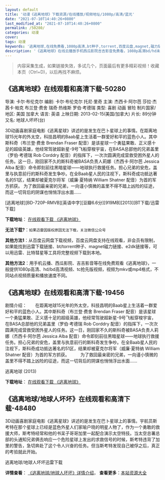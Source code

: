 ```yaml
---
layout: default
title: '动漫《逃离地球》下载资源/在线播放/视频地址/1080p/高清/蓝光'
date: "2021-07-10T14:40:26+0800"
last_modified_at: "2021-07-10T14:40:26+0800"
permalink: /50280/
categories: 动漫
cover:
tags: 动漫
keywords: '逃离地球,在线免费看,1080p高清,bt种子,torrent,百度云盘,magnet,磁力链,迅雷下载资源'
description: '《逃离地球》在线云播放手机西瓜影院吉吉影音免费看，1080p高清bd/hd未删减完整版和tc抢先枪版，mkv/mp4格式，附带bt/torrent种子、magnet/磁力链、百度云盘、网盘资源迅雷下载链接'
---
```


>内容采集生成，如果链接失效，多试几个，页面最后有更多精彩视频！收藏本页（Ctrl+D)，以后再找不麻烦。


## 《逃离地球》在线观看和高清下载-50280

导演: 卡尔·布伦克尔 编剧: 卡尔·布伦克尔 托尼·里奇 主演: 杰西卡·阿尔芭 莎拉·杰茜卡·帕克 布兰登·费舍 瑞奇·热维斯 罗伯·考德瑞 类型: 喜剧 动画 冒险 制片国家/地区: 美国 加拿大 语言: 英语 上映日期: 2013-02-15(美国/加拿大) 片长: 89分钟 又名: 地球人坏坏(台)

3D动画喜剧家庭电影《逃离星球》讲述的是发生在巴卜星球上的事情。在距离地球15光年的外太空，科技昌明的Baab星上生活着一群爱好和平的蓝色小人。其中斯科奇（布兰登·费舍 Brendan Fraser 配音）是该星球一个勇猛果敢、正义感十足的超级英雄，他经常驾驶超新星-9号飞船穿梭宇宙，在BASA总部他的兄弟盖里（罗伯·考德瑞 Rob Corddry 配音）的指挥下，一次次圆满完成营救受困外星人的任务。这一日，刚回家不久的斯科奇被BASA负责人莉娜（杰西卡·阿尔芭 Jessica Alba 配音）命令即刻前往黑暗星球——地球执行救援任务。担心兄弟的安危，盖里与执意前行的斯科奇发生争吵。在全Baab星人民的注视下，斯科奇成功抵达著名的51区，结果却被夏克尔将军（威廉·夏特纳 William Shatner 配音）为首的军方抓获。 为了救回最亲密的兄弟，一向谨小慎微的盖里不得不踏上凶险的征途，而这一切背后的阴谋也悄悄浮出水面……


[逃离地球][BD-720P-RMVB][英语中字][豆瓣6.6分][919MB][2013][BT下载/迅雷下载]

**下载地址**： [在线观看下载 《逃离地球》](https://www.btdx8.com/torrent/escape_from_planet_earth_2013.html) 


**无法下载?**：`如果迅雷因版权原因无法下载，关注微信公众号 `

**其他方法1**：从百度云网盘下载视频，百度云网盘支持在线观看，非会员有限制，如果能找到迅雷下载链接、bt/torrent种子、magnet磁力链接、e2dk链接等，可以用迅雷、比特彗星等工具将完整视频下载到本地。

**其他方法2**：用手机云播、西瓜影院、吉吉影音等在线免费观看《逃离地球》，一般提供1080p高清、hd/bd高清视频、tc抢先版视频，视频为mkv或mp4格式，不同站点视频质量和播放速度不同。


## 《逃离地球》在线观看和高清下载-19456

剧情介绍：　　在距离地球15光年的外太空，科技昌明的Baab星上生活着一群爱好和平的蓝色小人。其中斯科奇（布兰登·费舍 Brendan Fraser 配音）是该星球一个勇猛果敢、正义感十足的超级英雄，他经常驾驶超新星-9号飞船穿梭宇宙，在BASA总部他的兄弟盖里（罗伯·考德瑞 Rob Corddry 配音）的指挥下，一次次圆满完成营救受困外星人的任务。这一日，刚回家不久的斯科奇被BASA负责人莉娜（杰西卡·阿尔芭 Jessica Alba 配音）命令即刻前往黑暗星球——地球执行救援任务。担心兄弟的安危，盖里与执意前行的斯科奇发生争吵。在全Baab星人民的注视下，斯科奇成功抵达著名的51区，结果却被夏克尔将军（威廉·夏特纳 William Shatner 配音）为首的军方抓获。  　　为了救回最亲密的兄弟，一向谨小慎微的盖里不得不踏上凶险的征途，而这一切背后的阴谋也悄悄浮出水面……


逃离地球 (2013)

**下载地址**： [在线观看下载 《逃离地球》](https://www.btbtdy.me/btdy/dy2341.html) 


## 《逃离地球/地球人坏坏》在线观看和高清下载-48480

3D动画喜剧家庭电影《逃离星球》讲述的是发生在巴卜星球上的事情。宇航员斯考特在那个星球上已经是蓝色外星人们家喻户晓的明星人物了，作为一个勇敢的救援大师，斯考特经常和他的书呆子哥哥加里一起配合演示太空特技。当太空总署总部的头通知兄弟俩去响应一个危险星球上发出的求救信号的时候，斯考特违背了加里的警告，急切奔赴了这个令人兴奋的任务。但当斯考特发现自己被俘之后，真正的考验就此开始。</p>


逃离地球/地球人坏坏迅雷下载

**详情查看**： [《逃离地球/地球人坏坏》详情介绍](/movie/48480/)， **查看更多**：[本站资源大全](/movie/t/all/)

